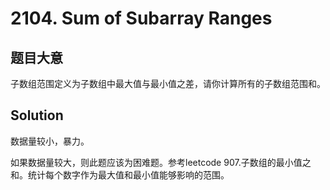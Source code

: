 <!--
 * @Author: ysc
 * @Date: 2021-12-21 10:34:04
 * @LastEditTime: 2021-12-22 10:36:44
 * @Description: file content
-->
# 2104. Sum of Subarray Ranges
## 题目大意
子数组范围定义为子数组中最大值与最小值之差，请你计算所有的子数组范围和。

## Solution
数据量较小，暴力。

如果数据量较大，则此题应该为困难题。参考leetcode 907.子数组的最小值之和。统计每个数字作为最大值和最小值能够影响的范围。